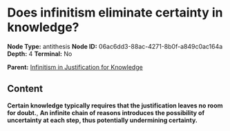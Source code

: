 # Does infinitism eliminate certainty in knowledge?

**Node Type:** antithesis
**Node ID:** 06ac6dd3-88ac-4271-8b0f-a849c0ac164a
**Depth:** 4
**Terminal:** No

**Parent:** [Infinitism in Justification for Knowledge](infinitism-in-justification-for-knowledge-synthesis-92a79ff2-56f6-4a13-bd97-33fad010fa3f.md)

## Content

**Certain knowledge typically requires that the justification leaves no room for doubt.**, **An infinite chain of reasons introduces the possibility of uncertainty at each step, thus potentially undermining certainty.**
